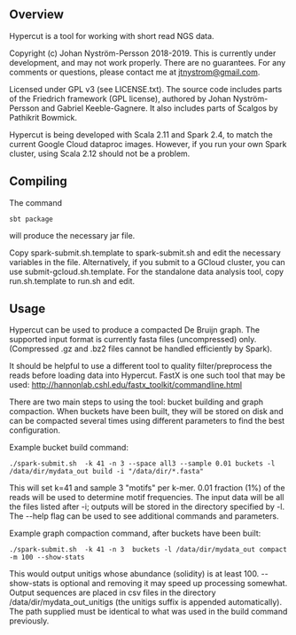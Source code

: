 ## Overview

Hypercut is a tool for working with short read NGS data.

Copyright (c) Johan Nyström-Persson 2018-2019.
This is currently under development, and may not work properly. There are no guarantees. 
For any comments or questions, please contact me at jtnystrom@gmail.com.

Licensed under GPL v3 (see LICENSE.txt). 
The source code includes parts of the Friedrich framework (GPL license), authored by
Johan Nyström-Persson and Gabriel Keeble-Gagnere. It also includes parts of Scalgos by Pathikrit Bowmick.

Hypercut is being developed with Scala 2.11 and Spark 2.4, to match the current Google Cloud dataproc images.
However, if you run your own Spark cluster, using Scala 2.12 should not be a problem.

## Compiling
The command
```
sbt package
```
will produce the necessary jar file.

Copy spark-submit.sh.template to spark-submit.sh and edit the necessary variables in the file.
Alternatively, if you submit to a GCloud cluster, you can use submit-gcloud.sh.template.
For the standalone data analysis tool, copy run.sh.template to run.sh and edit.

## Usage

Hypercut can be used to produce a compacted De Bruijn graph. The supported input format is currently 
fasta files (uncompressed) only. (Compressed .gz and .bz2 files cannot be handled efficiently by Spark).

It should be helpful to use a different tool to quality filter/preprocess the reads before loading data into
Hypercut. FastX is one such tool that may be used: http://hannonlab.cshl.edu/fastx_toolkit/commandline.html

There are two main steps to using the tool: bucket building and graph compaction.
When buckets have been built, they will be stored on disk and can be compacted several times using different parameters
to find the best configuration.

Example bucket build command:

```
./spark-submit.sh  -k 41 -n 3 --space all3 --sample 0.01 buckets -l /data/dir/mydata_out build -i "/data/dir/*.fasta"     
```

This will set k=41 and sample 3 "motifs" per k-mer. 0.01 fraction (1%) of the reads will be used to determine motif frequencies.
The input data will be all the files listed after -i; outputs will be stored in the directory specified by -l.
The --help flag can be used to see additional commands and parameters.

Example graph compaction command, after buckets have been built:

`
 ./spark-submit.sh  -k 41 -n 3  buckets -l /data/dir/mydata_out compact -m 100 --show-stats
`

This would output unitigs whose abundance (solidity) is at least 100. --show-stats is optional and removing it may speed up processing somewhat.
Output sequences are placed in csv files in the directory /data/dir/mydata_out_unitigs (the unitigs suffix is appended automatically).
The path supplied must be identical to what was used in the build command previously.


